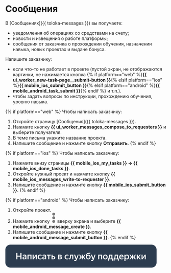 # Сообщения

В [Сообщениях]({{ toloka-messages }}) вы получаете:
- уведомления об операциях со средствами на счету;
- новости и извещения о работе платформы;
- сообщения от заказчика о прохождении обучения, назначении навыка, новых проектах и выдаче бонуса.

Напишите заказчику:

- если что-то не работает в проекте (пустой экран, не отображаются картинки, не нажимается кнопка {% if platform=="web" %}**{{ ui_worker_new-task-page__submit-button }}**{% elsif platform=="ios" %}**{{ mobile_ios_submit_button }}**{% elsif platform=="android" %}**{{ mobile_android_task_submit }}**{% endif %} и т.п.).
- чтобы задать вопросы по инструкции, прохождению обучения, уровню навыка.

{% if platform=="web" %}
Чтобы написать заказчику:
1. Откройте страницу [Сообщения]({{ toloka-messages }}).
1. Нажмите кнопку **{{ ui_worker_messages_compose_to_requesters }}** и выберите получателя.
1. В теме письма укажите название проекта.
1. Напишите сообщение и нажмите кнопку **Отправить**.
{% endif %}

{% if platform=="ios" %}
Чтобы написать заказчику:
1. Нажмите внизу страницы **{{ mobile_ios_my_tasks }} → {{ mobile_ios_done_tasks }}**.
1. Откройте нужный проект и нажмите кнопку **{{ mobile_ios_messages_write-to-requester }}**.
1. Напишите сообщение и нажмите кнопку **{{ mobile_ios_submit_button }}**.
{% endif %}

{% if platform=="android" %}
Чтобы написать заказчику:
1. Откройте проект.
1. Нажмите кнопку ![](assets/dots_vertical.svg) вверху экрана и выберите **{{ mobile_android_message_create }}**.
1. Напишите сообщение и нажмите кнопку **{{ mobile_android_message_submit_button }}**.
{% endif %}

[![](assets/buttons/contact-support.svg)](troubleshooting/troubleshooting.md#not_working_properly)

